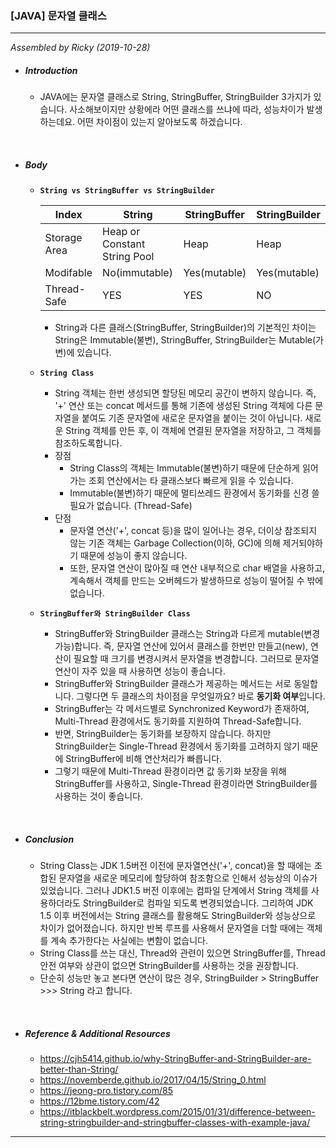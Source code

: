### [JAVA] 문자열 클래스

---

*Assembled by Ricky (2019-10-28)*

- #####  Introduction

  -  JAVA에는 문자열 클래스로 String, StringBuffer, StringBuilder 3가지가 있습니다. 사소해보이지만 상황에라 어떤 클래스를 쓰냐에 따라, 성능차이가 발생하는데요. 어떤 차이점이 있는지 알아보도록 하겠습니다. 

<br>

- ##### Body

  - **```String vs StringBuffer vs StringBuilder```**

    | Index        | String                       | StringBuffer | StringBuilder |
    | ------------ | ---------------------------- | ------------ | ------------- |
    | Storage Area | Heap or Constant String Pool | Heap         | Heap          |
    | Modifable    | No(immutable)                | Yes(mutable) | Yes(mutable)  |
    | Thread-Safe  | YES                          | YES          | NO            |
    
    - String과 다른 클래스(StringBuffer, StringBuilder)의 기본적인 차이는 String은 Immutable(불변), StringBuffer, StringBuilder는 Mutable(가변)에 있습니다.
    
  - **```String Class```**
  
    - String 객체는 한번 생성되면 할당된 메모리 공간이 변하지 않습니다. 즉, '+' 연산 또는 concat 메서드를 통해 기존에 생성된 String 객체에 다른 문자열을 붙여도 기존 문자열에 새로운 문자열을 붙이는 것이 아닙니다. 새로운 String 객체를 만든 후, 이 객체에 연결된 문자열을 저장하고, 그 객체를 참조하도록합니다. 
    - 장점
      - String Class의 객체는 Immutable(불변)하기 때문에 단순하게 읽어가는 조회 연산에서는 타 클래스보다 빠르게 읽을 수 있습니다.
      - Immutable(불변)하기 때문에 멀티쓰레드 환경에서 동기화를 신경 쓸 필요가 없습니다. (Thread-Safe)
    - 단점
      - 문자열 연산('+', concat 등)을 많이 일어나는 경우, 더이상 참조되지 않는 기존 객체는 Garbage Collection(이하, GC)에 의해 제거되야하기 때문에 성능이 좋지 않습니다. 
      - 또한,  문자열 연산이 많아질 때 연산 내부적으로 char 배열을 사용하고, 계속해서 객체를 만드는 오버헤드가 발생하므로 성능이 떨어질 수 밖에 없습니다.
  
  - **```StringBuffer와 StringBuilder Class```**
  
    - StringBuffer와 StringBuilder 클래스는 String과 다르게 mutable(변경가능)합니다. 즉, 문자열 연산에 있어서 클래스를 한번만 만들고(new), 연산이 필요할 때 크기를 변경시켜서 문자열을 변경합니다. 그러므로 문자열 연산이 자주 있을 때 사용하면 성능이 좋습니다.
    - StringBuffer와 StringBuilder 클래스가 제공하는 메서드는 서로 동일합니다. 그렇다면 두 클래스의 차이점을 무엇일까요? 바로 **동기화 여부**입니다.
    - StringBuffer는 각 메서드별로 Synchronized Keyword가 존재하여, Multi-Thread 환경에서도 동기화를 지원하여 Thread-Safe합니다. 
    - 반면, StringBuilder는 동기화를 보장하지 않습니다. 하지만 StringBuilder는 Single-Thread 환경에서 동기화를 고려하지 않기 때문에 StringBuffer에 비해 연산처리가 빠릅니다.
    - 그렇기 때문에 Multi-Thread 환경이라면 값 동기화 보장을 위해 StringBuffer를 사용하고, Single-Thread 환경이라면 StringBuilder를 사용하는 것이 좋습니다.

<br>

- ##### Conclusion

  - String Class는 JDK 1.5버전 이전에 문자열연산('+', concat)을 할 때에는 조합된 문자열을 새로운 메모리에 할당하여 참조함으로 인해서 성능상의 이슈가 있었습니다. 그러나 JDK1.5 버전 이후에는 컴파일 단계에서 String 객체를 사용하더라도 StringBuilder로 컴파일 되도록 변경되었습니다. 그리하여 JDK 1.5 이후 버전에서는 String 클래스를 활용해도 StringBuilder와 성능상으로 차이가 없어졌습니다. 하지만 반복 루프를 사용해서 문자열을 더할 때에는 객체를 계속 추가한다는 사실에는 변함이 없습니다. 
  - String Class를 쓰는 대신, Thread와 관련이 있으면 StringBuffer를, Thread 안전 여부와 상관이 없으면 StringBuilder를 사용하는 것을 권장합니다.
  - 단순히 성능만 놓고 본다면 연산이 많은 경우, StringBuilder > StringBuffer >>> String 라고 합니다.

<br>

- ##### Reference & Additional Resources

  -  https://cjh5414.github.io/why-StringBuffer-and-StringBuilder-are-better-than-String/ 
  -  https://novemberde.github.io/2017/04/15/String_0.html 
  -  https://jeong-pro.tistory.com/85 
  -  https://12bme.tistory.com/42 
  -  https://itblackbelt.wordpress.com/2015/01/31/difference-between-string-stringbuilder-and-stringbuffer-classes-with-example-java/ 

---





